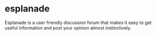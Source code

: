 # esplanade
Esplanade is a user friendly discussion forum that makes it easy to get useful information and post your opinion almost instinctively.
